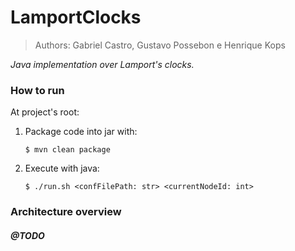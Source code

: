 # LamportClocks

> Authors: Gabriel Castro, Gustavo Possebon e Henrique Kops

_Java implementation over Lamport's clocks._

### How to run

At project's root:

1. Package code into jar with:

    ```
    $ mvn clean package
    ```
1. Execute with java:

    ```
    $ ./run.sh <confFilePath: str> <currentNodeId: int>
    ```

### Architecture overview

##### @TODO